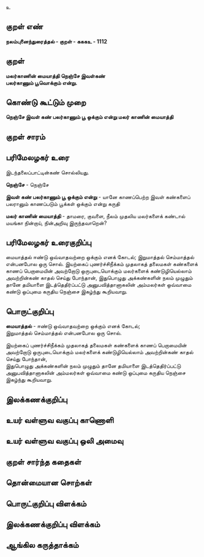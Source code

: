உ

## குறள் எண் 

**நலம்புனைந்துரைத்தல் - குறள் - கககஉ - 1112**

## குறள் 

**மலர்காணின் மையாத்தி நெஞ்சே இவள்கண்  
பலர்காணும் பூவொக்கும் என்று.** 

## கொண்டு கூட்டும் முறை

**நெஞ்சே இவள் கண் பலர்காணும் பூ ஒக்கும் என்று மலர் காணின் மையாத்தி**

## குறள் சாரம் 


## பரிமேலழகர் உரை

இடந்தலைப்பாட்டின்கண் சொல்லியது. 

**நெஞ்சே** - நெஞ்சே 

**இவள் கண் பலர்காணும் பூ ஒக்கும் என்று** - யானே காணப்பெற்ற இவள் கண்களைப் பலரானும் காணப்படும் பூக்கள் ஒக்கும் என்று கருதி 

**மலர் காணின் மையாத்தி** - தாமரை, குவளை, நீலம் முதலிய மலர்களைக் கண்டால் மயங்கா நின்றாய், நின்அறிவு இருந்தவாறென்?

## பரிமேலழகர் உரைகுறிப்பு   

மையாத்தல் ஈண்டு ஒவ்வாதவற்றை ஒக்கும் எனக் கோடல்; இறுமாத்தல் செம்மாத்தல் என்பனபோல ஒரு சொல். இயற்கைப் புணர்ச்சிநீக்கம் முதலாகத் தலைமகள் கண்களைக் காணப் பெறாமையின் அவற்றோடு ஒருபுடையொக்கும் மலர்களைக் கண்டுழியெல்லாம் அவற்றின்கண் காதல் செய்து போந்தான், இதுபொழுது அக்கண்களின் நலம் முழுதும் தானே தமியாளை இடத்தெதிர்ப்பட்டு அனுபவித்தானாகலின் அம்மலர்கள் ஒவ்வாமை கண்டு ஒப்புமை கருதிய நெஞ்சை இகழ்ந்து கூறியவாறு.

## பொருட்குறிப்பு 

**மையாத்தல்** - ஈண்டு ஒவ்வாதவற்றை ஒக்கும் எனக் கோடல்;   
இறுமாத்தல் செம்மாத்தல் என்பனபோல ஒரு சொல். 

இயற்கைப் புணர்ச்சிநீக்கம் முதலாகத் தலைமகள் கண்களைக் காணப் பெறாமையின் அவற்றோடு ஒருபுடையொக்கும் மலர்களைக் கண்டுழியெல்லாம் அவற்றின்கண் காதல் செய்து போந்தான்,   
இதுபொழுது அக்கண்களின் நலம் முழுதும் தானே தமியாளை இடத்தெதிர்ப்பட்டு அனுபவித்தானாகலின் அம்மலர்கள் ஒவ்வாமை கண்டு ஒப்புமை கருதிய நெஞ்சை இகழ்ந்து கூறியவாறு.

## இலக்கணக்குறிப்பு  


## உயர் வள்ளுவ வகுப்பு காணொளி


## உயர் வள்ளுவ வகுப்பு ஒலி அமைவு 

 
## குறள் சார்ந்த கதைகள் 


## தொன்மையான சொற்கள்


## பொருட்குறிப்பு விளக்கம்


## இலக்கணக்குறிப்பு விளக்கம்


## ஆங்கில கருத்தாக்கம் 


